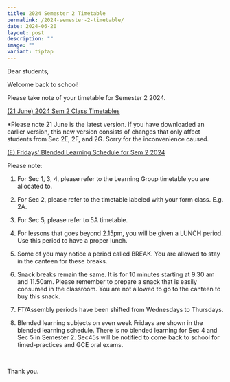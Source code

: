 ```yaml
---
title: 2024 Semester 2 Timetable
permalink: /2024-semester-2-timetable/
date: 2024-06-20
layout: post
description: ""
image: ""
variant: tiptap
---
```

<p>Dear students,</p>
<p>Welcome back to school!</p>
<p>Please take note of your timetable for Semester 2 2024.</p>
<p><a href="/files/21_June_v23__2024_Sem_2_Classes.pdf" rel="noopener noreferrer nofollow" target="_blank">(21 June) 2024 Sem 2 Class Timetables</a>
</p>
<p>*Please note 21 June is the latest version. If you have downloaded an
earlier version, this new version consists of changes that only affect
students from Sec 2E, 2F, and 2G. Sorry for the inconvenience caused.</p>
<p></p>
<p><a href="/files/2024_Blended_Learning_TT_Sem_2__for_students_.pdf" rel="noopener noreferrer nofollow" target="_blank">(E) Fridays' Blended Learning Schedule for Sem 2 2024</a>
<br>
</p>
<p>Please note:</p>
<ol>
<li>
<p>For Sec 1, 3, 4, please refer to the Learning Group timetable you are
allocated to.</p>
</li>
<li>
<p>For Sec 2, please refer to the timetable labeled with your form class.
E.g. 2A.</p>
</li>
<li>
<p>For Sec 5, please refer to 5A timetable.</p>
</li>
<li>
<p>For lessons that goes beyond 2.15pm, you will be given a LUNCH period.
Use this period to have a proper lunch.</p>
</li>
<li>
<p>Some of you may notice a period called BREAK. You are allowed to stay
in the canteen for these breaks.&nbsp;</p>
</li>
<li>
<p>Snack breaks remain the same. It is for 10 minutes starting at 9.30 am
and 11.50am. Please remember to prepare a snack that is easily consumed
in the classroom. You are not allowed to go to the canteen to buy this
snack.&nbsp;&nbsp;</p>
</li>
<li>
<p>FT/Assembly periods have been shifted from Wednesdays to Thursdays.</p>
</li>
<li>
<p>Blended learning subjects on even week Fridays are shown in the blended
learning schedule. There is no blended learning for Sec 4 and Sec 5 in
Semester 2. Sec45s will be notified to come back to school for timed-practices
and GCE oral exams.</p>
</li>
</ol>
<p>
<br>
</p>
<p>Thank you.</p>
<p>
<br>
</p>